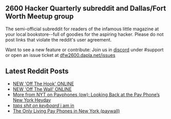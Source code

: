 ## 2600 Hacker Quarterly subreddit and Dallas/Fort Worth Meetup group
The semi-official subreddit for readers of the infamous little magazine at your local bookstore--full of goodies for the aspiring hacker. Please do not post links that violate the reddit's user agreement.

Want to see a new feature or contribute: 
Join us in [discord](https://dfw2600.dapla.net/chat) under #support or open an issue ticket at [dfw2600.dapla.net/issues](https://dfw2600.dapla.net/issues)

## Latest Reddit Posts
<!-- BLOG-POST-LIST:START -->
- [NEW 'Off The Hook' ONLINE](https://2600.com/hook/01-06-2022)
- [NEW 'Off The Wall' ONLINE](https://2600.com/wall/31-05-2022)
- [More from NYT on Payphones (pw): Looking Back at the Pay Phone’s New York Heyday](https://www.reddit.com/r/2600/comments/v0ptsg/more_from_nyt_on_payphones_pw_looking_back_at_the/)
- [*taps shit on keyboard* i am in](https://www.reddit.com/r/2600/comments/uzuvys/taps_shit_on_keyboard_i_am_in/)
- [The Only Living Pay Phones in New York (paywall)](https://www.reddit.com/r/2600/comments/uzecvc/the_only_living_pay_phones_in_new_york_paywall/)
<!-- BLOG-POST-LIST:END -->
